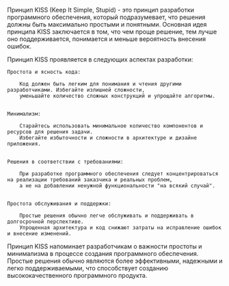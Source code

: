 Принцип KISS (Keep It Simple, Stupid) - это принцип разработки программного обеспечения, который подразумевает, 
что решения должны быть максимально простыми и понятными. Основная идея принципа KISS заключается в том, 
что чем проще решение, тем лучше оно поддерживается, понимается и меньше вероятность внесения ошибок.


Принцип KISS проявляется в следующих аспектах разработки:

    Простота и ясность кода: 
        
        Код должен быть легким для понимания и чтения другими разработчиками. Избегайте излишней сложности, 
        уменьшайте количество сложных конструкций и упрощайте алгоритмы.


    Минимализм: 
        
        Старайтесь использовать минимальное количество компонентов и ресурсов для решения задачи. 
        Избегайте избыточности и сложности в архитектуре и дизайне приложения.


    Решения в соответствии с требованиями: 
        
        При разработке программного обеспечения следует концентрироваться на реализации требований заказчика и реальных проблем, 
        а не на добавлении ненужной функциональности "на всякий случай".


    Простота обслуживания и поддержки: 
        
        Простые решения обычно легче обслуживать и поддерживать в долгосрочной перспективе. 
        Упрощенная архитектура и код снижают затраты на исправление ошибок и внесение изменений.


Принцип KISS напоминает разработчикам о важности простоты и минимализма в процессе создания программного обеспечения. 
Простые решения обычно являются более эффективными, надежными и легко поддерживаемыми, 
что способствует созданию высококачественного программного продукта.
